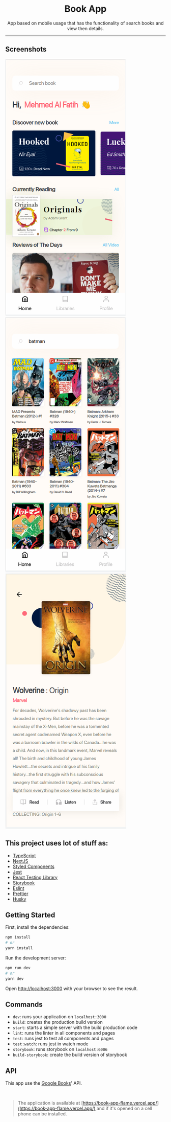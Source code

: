 <h1 align="center">
Book App
</h1>
<div align="center">
App based on mobile usage that has the functionality of search books and view then details.
</div>

---


## Screenshots

  <img alt="Home" title="Home" src="https://raw.githubusercontent.com/LucasSiqz/book-app/master/public/img/home.png"/>
  <img alt="Search" title="Search" src="https://raw.githubusercontent.com/LucasSiqz/book-app/master/public/img/search.png"/>
  <img alt="Details" title="Details" src="https://raw.githubusercontent.com/LucasSiqz/book-app/master/public/img/details.png"/>

## This project uses lot of stuff as:

- [TypeScript](https://www.typescriptlang.org/)
- [NextJS](https://nextjs.org/)
- [Styled Components](https://styled-components.com/)
- [Jest](https://jestjs.io/)
- [React Testing Library](https://testing-library.com/docs/react-testing-library/intro)
- [Storybook](https://storybook.js.org/)
- [Eslint](https://eslint.org/)
- [Prettier](https://prettier.io/)
- [Husky](https://github.com/typicode/husky)

## Getting Started
First, install the dependencies:

```bash
npm install
# or
yarn install
```

Run the development server:

```bash
npm run dev
# or
yarn dev
```

Open [http://localhost:3000](http://localhost:3000) with your browser to see the result.

## Commands

- `dev`: runs your application on `localhost:3000`
- `build`: creates the production build version
- `start`: starts a simple server with the build production code
- `lint`: runs the linter in all components and pages
- `test`: runs jest to test all components and pages
- `test:watch`: runs jest in watch mode
- `storybook`: runs storybook on `localhost:6006`
- `build-storybook`: create the build version of storybook

## API
This app use the [Google Books](https://developers.google.com/books/docs/v1/using)' API.

<br/>

> The application is available at [https://book-app-flame.vercel.app/](https://book-app-flame.vercel.app/) and if it's opened on a cell phone can be installed.
